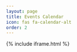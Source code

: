 ```yaml
---
layout: page
title: Events Calendar
icon: fas fa-calendar-alt
order: 2
---
```


{% include iframe.html %}